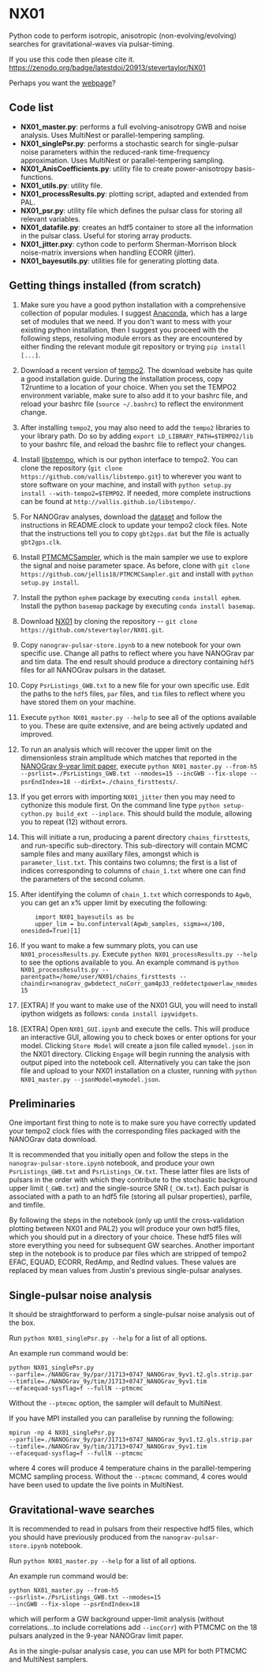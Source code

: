 NX01
====

Python code to perform isotropic, anisotropic (non-evolving/evolving)
searches for gravitational-waves via pulsar-timing.

If you use this code then please cite it. https://zenodo.org/badge/latestdoi/20913/stevertaylor/NX01

Perhaps you want the [webpage](http://stevertaylor.github.io/NX01/)?

## Code list

* **NX01_master.py**: performs a full evolving-anisotropy GWB and
  noise analysis. Uses MultiNest or parallel-tempering sampling.
* **NX01_singlePsr.py**: performs a stochastic
  search for single-pulsar noise parameters within the reduced-rank
  time-frequency approximation. Uses MultiNest or parallel-tempering sampling.
* **NX01_AnisCoefficients.py**: utility file to create power-anisotropy
  basis-functions.
* **NX01_utils.py**: utility file.
* **NX01_processResults.py**: plotting script, adapted and extended from PAL.
* **NX01_psr.py**: utility file which defines the pulsar class for
storing all relevant variables.
* **NX01_datafile.py**: creates an hdf5 container to store all the
information in the pulsar class. Useful for storing array products.
* **NX01_jitter.pxy**: cython code to perform Sherman-Morrison
  block noise-matrix inversions when handling ECORR (jitter). 
* **NX01_bayesutils.py**: utilities file for generating plotting data.

## Getting things installed (from scratch)

1. Make sure you have a good python installation with a comprehensive
   collection of popular modules. I suggest
   [Anaconda](https://www.continuum.io/downloads), which has a large
   set of modules that we need. If you don't want to mess with your
   existing python installation, then I suggest you proceed with the
   following steps, resolving module errors as they are encountered by
   either finding the relevant module git repository or trying `pip
   install [...]`.
2. Download a recent version of
   [tempo2](https://bitbucket.org/psrsoft/tempo2). The download
   website has quite a good installation guide. During the
   installation process, copy T2runtime to a
   location of your choice. When you set the TEMPO2 environment
   variable, make sure to also add it to your bashrc file, and reload
   your bashrc file (`source ~/.bashrc`) to reflect the environment
   change.
3. After installing `tempo2`, you may also need to add the `tempo2`
   libraries to your library path. Do so by adding `export
   LD_LIBRARY_PATH=$TEMPO2/lib` to your bashrc file, and reload the
   bashrc file to reflect your changes.
4. Install [libstempo](https://github.com/vallis/libstempo), which is
   our python interface to tempo2. You can clone the repository (`git
   clone https://github.com/vallis/libstempo.git`) to wherever you
   want to store software on your machine, and install with `python
   setup.py install --with-tempo2=$TEMPO2`. If needed, more complete
   instructions can be found at `http://vallis.github.io/libstempo/`.
5. For NANOGrav analyses, download the
   [dataset](http://data.nanograv.org/) and follow the instructions in
   README.clock to update your tempo2 clock files. Note that the
   instructions tell you to copy `gbt2gps.dat` but the file is
   actually `gbt2gps.clk`.
6. Install [PTMCMCSampler](https://github.com/jellis18/PTMCMCSampler),
   which is the main sampler we use to
   explore the signal and noise parameter space. As before, clone with
   `git clone https://github.com/jellis18/PTMCMCSampler.git` and
   install with `python setup.py install`.
7. Install the python `ephem` package by executing `conda install
ephem`. Install the python `basemap` package by executing `conda
install basemap`.
8. Download [NX01](https://github.com/stevertaylor/NX01.git) by
   cloning the repository -- `git clone
   https://github.com/stevertaylor/NX01.git`.
9. Copy `nanograv-pulsar-store.ipynb` to a new notebook for your own
   specific use. Change all paths to reflect where you have NANOGrav
   par and tim data. The end result should produce a directory
   containing `hdf5` files for all NANOGrav pulsars in the dataset.
10. Copy `PsrListings_GWB.txt` to a new file for your own specific
    use. Edit the paths to the `hdf5` files, `par` files, and `tim`
    files to reflect where you have stored them on your machine.
11. Execute `python NX01_master.py --help` to see all of the options
    available to you. These are quite extensive, and are being
    actively updated and improved.
12. To run an analysis which will recover the upper limit on the
    dimensionless strain amplitude which matches that reported in the
    [NANOGrav 9-year limit paper](http://arxiv.org/abs/1508.03024),
    execute `python NX01_master.py --from-h5
    --psrlist=./PsrListings_GWB.txt --nmodes=15 --incGWB --fix-slope
    --psrEndIndex=18 --dirExt=./chains_firsttests/`.
13. If you get errors with importing `NX01_jitter` then you may need
    to cythonize this module first. On the command line type `python
    setup-cython.py build_ext --inplace`. This should build the
    module, allowing you to repeat (12) without errors.
14. This will initiate a run, producing a parent directory
    `chains_firsttests`, and run-specific sub-directory.  This
    sub-directory will contain MCMC sample files and many auxillary
    files, amongst which is `parameter_list.txt`. This contains two
    columns; the first is a list of indices corresponding to
    columns of `chain_1.txt` where one can find the parameters of the
    second column.
15. After identifying the column of `chain_1.txt` which corresponds to
    `Agwb`, you can get an x% upper limit by executing
    the following:
		    
			import NX01_bayesutils as bu
			upper_lim = bu.confinterval(Agwb_samples, sigma=x/100, onesided=True)[1]
16. If you want to make a few summary plots, you can use
`NX01_processResults.py`. Execute `python NX01_processResults.py
--help` to see the options available to you. An example command is
`python NX01_processResults.py
--parentpath=/home/user/NX01/chains_firsttests --chaindir=nanograv_gwbdetect_noCorr_gam4p33_reddetectpowerlaw_nmodes15`
17. [EXTRA] If you want to make use of the NX01 GUI, you will need to install ipython widgets as follows: `conda install ipywidgets`.
18. [EXTRA] Open `NX01_GUI.ipynb` and execute the cells. This will produce an
    interactive GUI, allowing you to check boxes or enter options for
    your model. Clicking `Store Model` will create a json file called
    `mymodel.json` in the NX01 directory. Clicking `Engage` will begin
    running the analysis with output piped into the notebook
    cell. Alternatively you can take the json file and upload to your
    NX01 installation on a cluster, running with `python
    NX01_master.py --jsonModel=mymodel.json`.


## Preliminaries

One important first thing to note is to make sure you have
correctly updated your tempo2 clock files with the corresponding files packaged with
the NANOGrav data download.

It is recommended that you initially open and follow the steps in the
`nanograv-pulsar-store.ipynb` notebook, and produce your own
`PsrListings_GWB.txt` and `PsrListings_CW.txt`. These latter files are
lists of pulsars in the order with which they contribute to the
stochastic background upper limit (`_GWB.txt`) and the single-source
SNR (`_CW.txt`). Each pulsar is associated with a path to an hdf5 file
(storing all pulsar properties), parfile, and timfile.

By following the steps in the notebook (only up until the
cross-validation plotting between NX01 and PAL2) you will produce your
own hdf5 files, which you should put in a directory of your
choice. These hdf5 files will store everything you need for subsequent
GW searches. Another important step in the notebook is to produce par
files which are stripped of tempo2 EFAC, EQUAD, ECORR, RedAmp, and
RedInd values. These values are replaced by mean values from Justin's
previous single-pulsar analyses.

## Single-pulsar noise analysis

It should be straightforward to perform a single-pulsar noise analysis
out of the box. 

Run `python NX01_singlePsr.py --help` for a list of all options.

An example run command would be:
```
python NX01_singlePsr.py
--parfile=./NANOGrav_9y/par/J1713+0747_NANOGrav_9yv1.t2.gls.strip.par
--timfile=./NANOGrav_9y/tim/J1713+0747_NANOGrav_9yv1.tim
--efacequad-sysflag=f --fullN --ptmcmc
```

Without the `--ptmcmc` option, the sampler will default to MultiNest.

If you have MPI installed you can parallelise by running the
following:
```
mpirun -np 4 NX01_singlePsr.py
--parfile=./NANOGrav_9y/par/J1713+0747_NANOGrav_9yv1.t2.gls.strip.par
--timfile=./NANOGrav_9y/tim/J1713+0747_NANOGrav_9yv1.tim
--efacequad-sysflag=f --fullN --ptmcmc
```
where 4 cores will produce 4 temperature chains in the
parallel-tempering MCMC sampling process. Without the `--ptmcmc`
command, 4 cores would have been used to update the live points in MultiNest.


## Gravitational-wave searches

It is recommended to read in pulsars from their respective hdf5 files,
which you should have previously produced from the
`nanograv-pulsar-store.ipynb` notebook.

Run `python NX01_master.py --help` for a list of all options.

An example run command would be:
```
python NX01_master.py --from-h5
--psrlist=./PsrListings_GWB.txt --nmodes=15
--incGWB --fix-slope --psrEndIndex=18
```
which will perform a GW background upper-limit analysis (without
correlations...to include correlations add `--incCorr`) with PTMCMC on the 18 pulsars analyzed in the 9-year NANOGrav limit paper.

As in the single-pulsar analysis case, you can use MPI for both PTMCMC
and MultiNest samplers.

